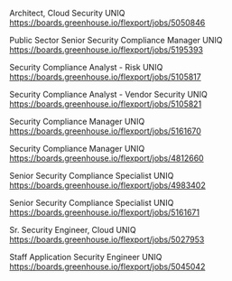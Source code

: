 Architect, Cloud Security UNIQ https://boards.greenhouse.io/flexport/jobs/5050846

Public Sector Senior Security Compliance Manager UNIQ https://boards.greenhouse.io/flexport/jobs/5195393

Security Compliance Analyst - Risk UNIQ https://boards.greenhouse.io/flexport/jobs/5105817

Security Compliance Analyst - Vendor Security UNIQ https://boards.greenhouse.io/flexport/jobs/5105821

Security Compliance Manager UNIQ https://boards.greenhouse.io/flexport/jobs/5161670

Security Compliance Manager UNIQ https://boards.greenhouse.io/flexport/jobs/4812660

Senior Security Compliance Specialist UNIQ https://boards.greenhouse.io/flexport/jobs/4983402

Senior Security Compliance Specialist UNIQ https://boards.greenhouse.io/flexport/jobs/5161671

Sr. Security Engineer, Cloud  UNIQ https://boards.greenhouse.io/flexport/jobs/5027953

Staff Application Security Engineer UNIQ https://boards.greenhouse.io/flexport/jobs/5045042

